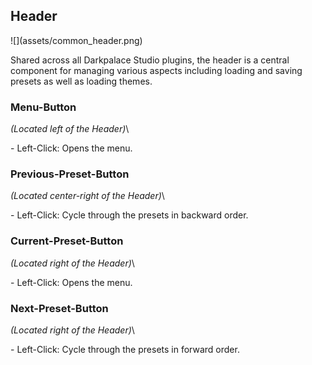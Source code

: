 <h2 class="txt-yellow">Header</h2>
<div class="image">
![](assets/common_header.png)
</div>

Shared across all Darkpalace Studio plugins, the header is a central component for managing 
various aspects including loading and saving presets as well as loading themes.

### Menu-Button
<span class="location">*(Located left of the  Header)*</span>\
<div class="block controls bg-dark-2">
- <span class="item">Left-Click:</span> Opens the menu.
</div>
<span class="spacer"/>

### Previous-Preset-Button
<span class="location">*(Located center-right of the Header)*</span>\
<div class="block controls bg-dark-2">
- <span class="item">Left-Click:</span> Cycle through the presets in backward order.
</div>
<span class="spacer"/>

### Current-Preset-Button
<span class="location">*(Located right of the Header)*</span>\
<div class="block controls bg-dark-2">
- <span class="item">Left-Click:</span> Opens the menu.
</div>
<span class="spacer"/>

### Next-Preset-Button
<span class="location">*(Located right of the Header)*</span>\
<div class="block controls bg-dark-2">
- <span class="item">Left-Click:</span> Cycle through the presets in forward order.
</div>
<div class="pb"></div>